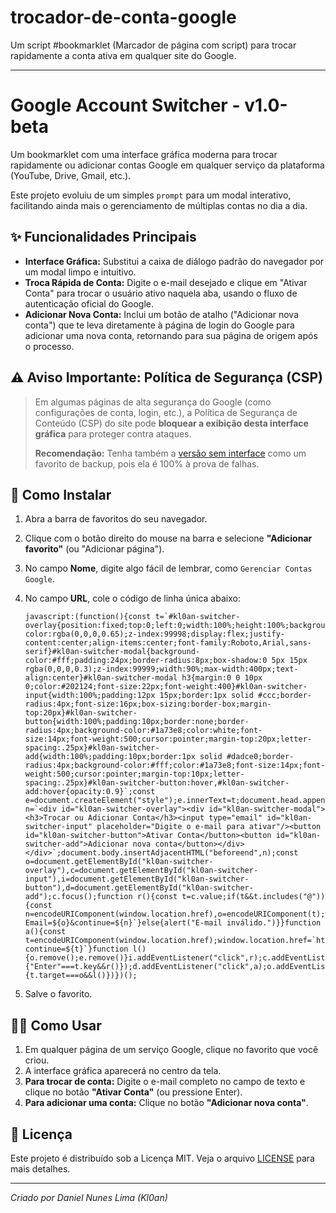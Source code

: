 # trocador-de-conta-google
Um script #bookmarklet (Marcador de página com script) para trocar rapidamente a conta ativa em qualquer site do Google.

---------------------------------------------------------------------------------------------------------------

# Google Account Switcher - v1.0-beta

Um bookmarklet com uma interface gráfica moderna para trocar rapidamente ou adicionar contas Google em qualquer serviço da plataforma (YouTube, Drive, Gmail, etc.).

Este projeto evoluiu de um simples `prompt` para um modal interativo, facilitando ainda mais o gerenciamento de múltiplas contas no dia a dia.

## ✨ Funcionalidades Principais

* **Interface Gráfica:** Substitui a caixa de diálogo padrão do navegador por um modal limpo e intuitivo.
* **Troca Rápida de Conta:** Digite o e-mail desejado e clique em "Ativar Conta" para trocar o usuário ativo naquela aba, usando o fluxo de autenticação oficial do Google.
* **Adicionar Nova Conta:** Inclui um botão de atalho ("Adicionar nova conta") que te leva diretamente à página de login do Google para adicionar uma nova conta, retornando para sua página de origem após o processo.

## ⚠️ Aviso Importante: Política de Segurança (CSP)

> Em algumas páginas de alta segurança do Google (como configurações de conta, login, etc.), a Política de Segurança de Conteúdo (CSP) do site pode **bloquear a exibição desta interface gráfica** para proteger contra ataques.
>
> **Recomendação:** Tenha também a [versão sem interface](https-seu-link-para-a-versao-simples-se-quiser) como um favorito de backup, pois ela é 100% à prova de falhas.

## 🚀 Como Instalar

1.  Abra a barra de favoritos do seu navegador.
2.  Clique com o botão direito do mouse na barra e selecione **"Adicionar favorito"** (ou "Adicionar página").
3.  No campo **Nome**, digite algo fácil de lembrar, como `Gerenciar Contas Google`.
4.  No campo **URL**, cole o código de linha única abaixo:

    ```
    javascript:(function(){const t=`#kl0an-switcher-overlay{position:fixed;top:0;left:0;width:100%;height:100%;background-color:rgba(0,0,0,0.65);z-index:99998;display:flex;justify-content:center;align-items:center;font-family:Roboto,Arial,sans-serif}#kl0an-switcher-modal{background-color:#fff;padding:24px;border-radius:8px;box-shadow:0 5px 15px rgba(0,0,0,0.3);z-index:99999;width:90%;max-width:400px;text-align:center}#kl0an-switcher-modal h3{margin:0 0 10px 0;color:#202124;font-size:22px;font-weight:400}#kl0an-switcher-input{width:100%;padding:12px 15px;border:1px solid #ccc;border-radius:4px;font-size:16px;box-sizing:border-box;margin-top:20px}#kl0an-switcher-button{width:100%;padding:10px;border:none;border-radius:4px;background-color:#1a73e8;color:white;font-size:14px;font-weight:500;cursor:pointer;margin-top:20px;letter-spacing:.25px}#kl0an-switcher-add{width:100%;padding:10px;border:1px solid #dadce0;border-radius:4px;background-color:#fff;color:#1a73e8;font-size:14px;font-weight:500;cursor:pointer;margin-top:10px;letter-spacing:.25px}#kl0an-switcher-button:hover,#kl0an-switcher-add:hover{opacity:0.9}`;const e=document.createElement("style");e.innerText=t;document.head.appendChild(e);const n=`<div id="kl0an-switcher-overlay"><div id="kl0an-switcher-modal"><h3>Trocar ou Adicionar Conta</h3><input type="email" id="kl0an-switcher-input" placeholder="Digite o e-mail para ativar"/><button id="kl0an-switcher-button">Ativar Conta</button><button id="kl0an-switcher-add">Adicionar nova conta</button></div></div>`;document.body.insertAdjacentHTML("beforeend",n);const o=document.getElementById("kl0an-switcher-overlay"),c=document.getElementById("kl0an-switcher-input"),i=document.getElementById("kl0an-switcher-button"),d=document.getElementById("kl0an-switcher-add");c.focus();function r(){const t=c.value;if(t&&t.includes("@")){const n=encodeURIComponent(window.location.href),o=encodeURIComponent(t);window.location.href=`https://accounts.google.com/AccountChooser?Email=${o}&continue=${n}`}else{alert("E-mail inválido.")}}function a(){const t=encodeURIComponent(window.location.href);window.location.href=`https://accounts.google.com/AddSession?continue=${t}`}function l(){o.remove();e.remove()}i.addEventListener("click",r);c.addEventListener("keydown",function(t){"Enter"===t.key&&r()});d.addEventListener("click",a);o.addEventListener("click",function(t){t.target===o&&l()})})();
    ```

5.  Salve o favorito.

## 👨‍💻 Como Usar

1.  Em qualquer página de um serviço Google, clique no favorito que você criou.
2.  A interface gráfica aparecerá no centro da tela.
3.  **Para trocar de conta:** Digite o e-mail completo no campo de texto e clique no botão **"Ativar Conta"** (ou pressione Enter).
4.  **Para adicionar uma conta:** Clique no botão **"Adicionar nova conta"**.

## 📄 Licença

Este projeto é distribuído sob a Licença MIT. Veja o arquivo [LICENSE](LICENSE) para mais detalhes.

---
_Criado por Daniel Nunes Lima (Kl0an)_
